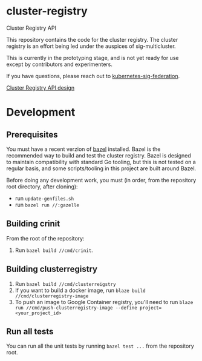 # cluster-registry

Cluster Registry API

This repository contains the code for the cluster registry. The cluster registry
is an effort being led under the auspices of sig-multicluster.

This is currently in the prototyping stage, and is not yet ready for use except
by contributors and experimenters.

If you have questions, please reach out to
[kubernetes-sig-federation](https://groups.google.com/forum/#!forum/kubernetes-sig-federation).

[Cluster Registry API
design](https://docs.google.com/document/d/1Oi9EO3Jwtp69obakl-9YpLkP764GZzsz95XJlX1a960/edit)

# Development

## Prerequisites

You must have a recent verzion of [bazel](https://bazel.io) installed. Bazel is
the recommended way to build and test the cluster registry. Bazel is designed to
maintain compatibility with standard Go tooling, but this is not tested on a
regular basis, and some scripts/tooling in this project are built around Bazel.

Before doing any development work, you must (in order, from the repository root
directory, after cloning):

*   run `update-genfiles.sh`
*   run `bazel run //:gazelle`

## Building crinit

From the root of the repository:

1.  Run `bazel build //cmd/crinit`.

## Building clusterregistry

1.  Run `bazel build //cmd/clusterreigstry`
1.  If you want to build a docker image, run `blaze build
    //cmd/clusterregistry-image`
1.  To push an image to Google Container registry, you'll need to run `blaze run
    //cmd/push-clusterregistry-image --define project=<your_project_id>`

## Run all tests

You can run all the unit tests by running `bazel test ...` from the repository
root.
